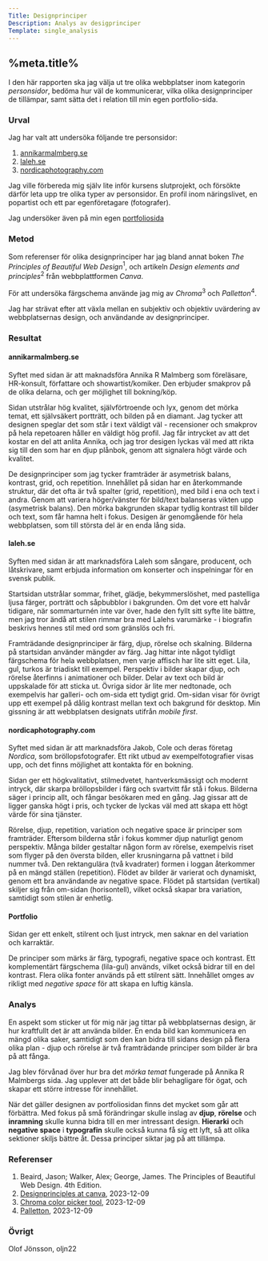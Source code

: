 ```yaml
---
Title: Designprinciper
Description: Analys av desigprinciper
Template: single_analysis
---
```


%meta.title%
-----------------------

I den här rapporten ska jag välja ut tre olika webbplatser inom kategorin *personsidor*, bedöma hur väl de kommunicerar, vilka olika designprinciper de tillämpar, samt sätta det i relation till min egen portfolio-sida.

### Urval

Jag har valt att undersöka följande tre personsidor:

1. [annikarmalmberg.se](https://www.annikarmalmberg.se/)
2. [laleh.se](https://laleh.se/)
3. [nordicaphotography.com](https://nordicaphotography.com/)

Jag ville förbereda mig själv lite inför kursens slutprojekt, och försökte därför leta upp tre olika typer av personsidor. En profil inom näringslivet, en popartist och ett par egenföretagare (fotografer).

Jag undersöker även på min egen [portfoliosida](https://www.student.bth.se/~oljn22/dbwebb-kurser/design/me/portfolio/)

### Metod

Som referenser för olika designprinciper har jag bland annat boken *The Principles of Beautiful Web Design*<span class="ref"><sup>1</sup></span>, och artikeln *Design elements and principles*<span class="ref"><sup>2</sup></span> från webbplattformen *Canva*.

För att undersöka färgschema använde jag mig av *Chroma*<span class="ref"><sup>3</sup></span> och *Palletton*<span class="ref"><sup>4</sup></span>.

Jag har strävat efter att växla mellan en subjektiv och objektiv uvärdering av webbplatsernas design, och användande av designprinciper.


### Resultat

#### annikarmalmberg.se
Syftet med sidan är att maknadsföra Annika R Malmberg som föreläsare, HR-konsult, författare och showartist/komiker. Den erbjuder smakprov på de olika delarna, och ger möjlighet till bokning/köp.

Sidan utstrålar hög kvalitet, självförtroende och lyx, genom det mörka temat, ett självsäkert portträtt, och bilden på en diamant. Jag tycker att designen speglar det som står i text väldigt väl - recensioner och smakprov på hela repetoaren håller en väldigt hög profil. Jag får intrycket av att det kostar en del att anlita Annika, och jag tror desigen lyckas väl med att rikta sig till den som har en djup plånbok, genom att signalera högt värde och kvalitet.

De designprinciper som jag tycker framträder är asymetrisk balans, kontrast, grid, och repetition. Innehållet på sidan har en återkommande struktur, där det ofta är två spalter (grid, repetition), med bild i ena och text i andra. Genom att variera höger/vänster för bild/text balanseras vikten upp (asymetrisk balans). Den mörka bakgrunden skapar tydlig kontrast till bilder och text, som får hamna helt i fokus. Desigen är genomgående för hela webbplatsen, som till största del är en enda lång sida.


#### laleh.se
Syften med sidan är att marknadsföra Laleh som sångare, producent, och låtskrivare, samt erbjuda information om konserter och inspelningar för en svensk publik.

Startsidan utstrålar sommar, frihet, glädje, bekymmerslöshet, med pastelliga ljusa färger, porträtt och såpbubblor i bakgrunden. Om det vore ett halvår tidigare, när sommarturnén inte var över, hade den fyllt sitt syfte lite bättre, men jag tror ändå att stilen rimmar bra med Lalehs varumärke - i biografin beskrivs hennes stil med ord som gränslös och fri.

Framträdande designprinciper är färg, djup, rörelse och skalning. Bilderna på startsidan använder mängder av färg. Jag hittar inte något tyldligt färgschema för hela webbplatsen, men varje affisch har lite sitt eget. Lila, gul, turkos är triadiskt till exempel. Perspektiv i bilder skapar djup, och rörelse återfinns i animationer och bilder. Delar av text och bild är uppskalade för att sticka ut. Övriga sidor är lite mer nedtonade, och exempelvis har galleri- och om-sida ett tydigt grid. Om-sidan visar för övrigt upp ett exempel på dålig kontrast mellan text och bakgrund för desktop. Min gissning är att webbplatsen designats utifrån *mobile first*. 


#### nordicaphotography.com
Syftet med sidan är att marknadsföra Jakob, Cole och deras företag *Nordica*, som bröllopsfotografer. Ett rikt utbud av exempelfotografier visas upp, och det finns möjlighet att kontakta för en bokning.


Sidan ger ett högkvalitativt, stilmedvetet, hantverksmässigt och modernt intryck, där skarpa bröllopsbilder i färg och svartvitt får stå i fokus. Bilderna säger i princip allt, och fångar besökaren med en gång. Jag gissar att de ligger ganska högt i pris, och tycker de lyckas väl med att skapa ett högt värde för sina tjänster.

Rörelse, djup, repetition, variation och negative space är principer som framträder. Eftersom bilderna står i fokus kommer djup naturligt genom perspektiv. Många bilder gestaltar någon form av rörelse, exempelvis riset som flyger på den översta bilden, eller krusningarna på vattnet i bild nummer två. Den rektangulära (två kvadrater) formen i loggan återkommer på en mängd ställen (repetition). Flödet av bilder är varierat och dynamiskt, genom ett bra användande av negative space. Flödet på startsidan (vertikal) skiljer sig från om-sidan (horisontell), vilket också skapar bra variation, samtidigt som stilen är enhetlig.


#### Portfolio
Sidan ger ett enkelt, stilrent och ljust intryck, men saknar en del variation och karraktär.

De principer som märks är färg, typografi, negative space och kontrast. Ett komplementärt färgschema (lila-gul) används, vilket också bidrar till en del kontrast. Flera olika fonter används på ett stilrent sätt. Innehållet omges av rikligt med *negative space* för att skapa en luftig känsla.

### Analys

En aspekt som sticker ut för mig när jag tittar på webbplatsernas design, är hur kraftfullt det är att använda bilder. En enda bild kan kommunicera en mängd olika saker, samtidigt som den kan bidra till sidans design på flera olika plan - djup och rörelse är två framträdande principer som bilder är bra på att fånga. 

Jag blev förvånad över hur bra det *mörka temat* fungerade på Annika R Malmbergs sida. Jag upplever att det både blir behagligare för ögat, och skapar ett större intresse för innehållet.

När det gäller designen av portfoliosidan finns det mycket som går att förbättra. Med fokus på små förändringar skulle inslag av **djup**, **rörelse** och **inramning** skulle kunna bidra till en mer intressant design. **Hierarki** och **negative space** i **typografin** skulle också kunna få sig ett lyft, så att olika sektioner skiljs bättre åt. Dessa principer siktar jag på att tillämpa.


### Referenser

1.  Beaird, Jason; Walker, Alex; George, James. The Principles of Beautiful Web Design. 4th Edition.
2. [Designprinciples at canva](canva.com/learn/design-elements-principles/), 2023-12-09
3. [Chroma color picker tool](https://chromewebstore.google.com/detail/chroma-eyedropper-color-p/pkgejkfioihnchalojepdkefnpejomgn?hl=sv), 2023-12-09
4. [Palletton](https://paletton.com/), 2023-12-09

### Övrigt

Olof Jönsson, oljn22